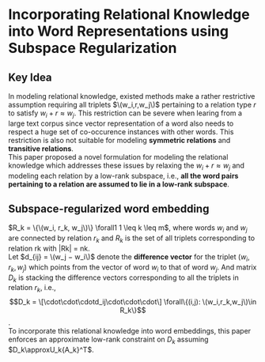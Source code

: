 # Incorporating Relational Knowledge into Word Representations using Subspace Regularization  
## Key Idea  
In modeling relational knowledge, existed methods make a rather restrictive assumption requiring all triplets $\(w_i,r,w_j\)$ pertaining to a relation type $r$ to satisfy $w_i + r \approx w_j$. This restriction can be severe when learing from a large text corpus since vector representation of a word also needs to respect a huge set of co-occurence instances with other words. This restriction is also not suitable for modeling **symmetric relations** and **transitive relations**.  
This paper proposed a novel formulation for modeling the relational knowledge which addresses these issues by relaxing the $w_i + r \approx w_j$ and modeling each relation by a low-rank subspace, i.e., **all the word pairs pertaining to a relation are assumed to lie in a low-rank subspace**.  

## Subspace-regularized word embedding  
$R_k = \{\(w_i, r_k, w_j\)\} \forall1 1 \leq k \leq m$, where words $w_i$ and $w_j$ are connected by relation $r_k$ and $R_k$ is the set of all triplets corresponding to relation rk with |Rk| = nk.  
Let $d_{ij} = \(w_j − w_i\)$ denote the **difference vector** for the triplet $(w_i, r_k, w_j)$ which points from the vector of word $w_i$ to that of word $w_j$. And matrix $D_k$ is stacking the difference vectors corresponding to all the triplets in relation $r_k$, i.e.,  
$$D_k = \[\cdot\cdot\cdotd_ij\cdot\cdot\cdot\] \forall\{(i,j): \(w_i,r_k,w_j\)\in R_k\}$$.  
To incorporate this relational knowledge into word embeddings, this paper enforces an approximate low-rank constraint on $D_k$ assuming $D_k\approxU_k{A_k}^T$.
